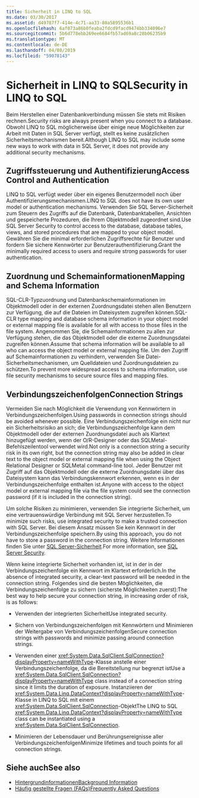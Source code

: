 ```yaml
---
title: Sicherheit in LINQ to SQL
ms.date: 03/30/2017
ms.assetid: d49787f7-414e-4c71-aa33-80a5895536b1
ms.openlocfilehash: 6af073a86b0feaba2fdcd9facd9474bb334096e7
ms.sourcegitcommit: 5b6d778ebb269ee6684fb57ad69a8c28b06235b9
ms.translationtype: MT
ms.contentlocale: de-DE
ms.lasthandoff: 04/08/2019
ms.locfileid: "59078143"
---
```

# <a name="security-in-linq-to-sql"></a><span data-ttu-id="94bda-102">Sicherheit in LINQ to SQL</span><span class="sxs-lookup"><span data-stu-id="94bda-102">Security in LINQ to SQL</span></span>
<span data-ttu-id="94bda-103">Beim Herstellen einer Datenbankverbindung müssen Sie stets mit Risiken rechnen.</span><span class="sxs-lookup"><span data-stu-id="94bda-103">Security risks are always present when you connect to a database.</span></span> <span data-ttu-id="94bda-104">Obwohl LINQ to SQL möglicherweise über einige neue Möglichkeiten zur Arbeit mit Daten in SQL Server verfügt, stellt es keine zusätzlichen Sicherheitsmechanismen bereit.</span><span class="sxs-lookup"><span data-stu-id="94bda-104">Although LINQ to SQL may include some new ways to work with data in SQL Server, it does not provide any additional security mechanisms.</span></span>  
  
## <a name="access-control-and-authentication"></a><span data-ttu-id="94bda-105">Zugriffssteuerung und Authentifizierung</span><span class="sxs-lookup"><span data-stu-id="94bda-105">Access Control and Authentication</span></span>  
 <span data-ttu-id="94bda-106">LINQ to SQL verfügt weder über ein eigenes Benutzermodell noch über Authentifizierungsmechanismen.</span><span class="sxs-lookup"><span data-stu-id="94bda-106">LINQ to SQL does not have its own user model or authentication mechanisms.</span></span> <span data-ttu-id="94bda-107">Verwenden Sie SQL Server-Sicherheit zum Steuern des Zugriffs auf die Datenbank, Datenbanktabellen, Ansichten und gespeicherte Prozeduren, die Ihrem Objektmodell zugeordnet sind.</span><span class="sxs-lookup"><span data-stu-id="94bda-107">Use SQL Server Security to control access to the database, database tables, views, and stored procedures that are mapped to your object model.</span></span> <span data-ttu-id="94bda-108">Gewähren Sie die minimal erforderlichen Zugriffsrechte für Benutzer und fordern Sie sichere Kennwörter zur Benutzerauthentifizierung.</span><span class="sxs-lookup"><span data-stu-id="94bda-108">Grant the minimally required access to users and require strong passwords for user authentication.</span></span>  
  
## <a name="mapping-and-schema-information"></a><span data-ttu-id="94bda-109">Zuordnung und Schemainformationen</span><span class="sxs-lookup"><span data-stu-id="94bda-109">Mapping and Schema Information</span></span>  
 <span data-ttu-id="94bda-110">SQL-CLR-Typzuordnung und Datenbankschemainformationen im Objektmodell oder in der externen Zuordnungsdatei stehen allen Benutzern zur Verfügung, die auf die Dateien im Dateisystem zugreifen können.</span><span class="sxs-lookup"><span data-stu-id="94bda-110">SQL-CLR type mapping and database schema information in your object model or external mapping file is available for all with access to those files in the file system.</span></span> <span data-ttu-id="94bda-111">Angenommen Sie, die Schemainformationen zu allen zur Verfügung stehen, die das Objektmodell oder die externe Zuordnungsdatei zugreifen können.</span><span class="sxs-lookup"><span data-stu-id="94bda-111">Assume that schema information will be available to all who can access the object model or external mapping file.</span></span> <span data-ttu-id="94bda-112">Um den Zugriff auf Schemainformationen zu verhindern, verwenden Sie Datei-Sicherheitsmechanismen, um Quelldateien und Zuordnungsdateien zu schützen.</span><span class="sxs-lookup"><span data-stu-id="94bda-112">To prevent more widespread access to schema information, use file security mechanisms to secure source files and mapping files.</span></span>  
  
## <a name="connection-strings"></a><span data-ttu-id="94bda-113">Verbindungszeichenfolgen</span><span class="sxs-lookup"><span data-stu-id="94bda-113">Connection Strings</span></span>  
 <span data-ttu-id="94bda-114">Vermeiden Sie nach Möglichkeit die Verwendung von Kennwörtern in Verbindungszeichenfolgen.</span><span class="sxs-lookup"><span data-stu-id="94bda-114">Using passwords in connection strings should be avoided whenever possible.</span></span> <span data-ttu-id="94bda-115">Eine Verbindungszeichenfolge ein nicht nur ein Sicherheitsrisiko an sich; die Verbindungszeichenfolge kann dem Objektmodell oder der externen Zuordnungsdatei auch als Klartext hinzugefügt werden, wenn der O/R-Designer oder das SQLMetal-Befehlszeilentool verwendet wird.</span><span class="sxs-lookup"><span data-stu-id="94bda-115">Not only is a connection string a security risk in its own right, but the connection string may also be added in clear text to the object model or external mapping file when using the Object Relational Designer or SQLMetal command-line tool.</span></span> <span data-ttu-id="94bda-116">Jeder Benutzer mit Zugriff auf das Objektmodell oder die externe Zuordnungsdatei über das Dateisystem kann das Verbindungskennwort erkennen, wenn es in der Verbindungszeichenfolge enthalten ist.</span><span class="sxs-lookup"><span data-stu-id="94bda-116">Anyone with access to the object model or external mapping file via the file system could see the connection password (if it is included in the connection string).</span></span>  
  
 <span data-ttu-id="94bda-117">Um solche Risiken zu minimieren, verwenden Sie integrierte Sicherheit, um eine vertrauenswürdige Verbindung mit SQL Server herzustellen.</span><span class="sxs-lookup"><span data-stu-id="94bda-117">To minimize such risks, use integrated security to make a trusted connection with SQL Server.</span></span> <span data-ttu-id="94bda-118">Bei diesem Ansatz müssen Sie kein Kennwort in der Verbindungszeichenfolge speichern.</span><span class="sxs-lookup"><span data-stu-id="94bda-118">By using this approach, you do not have to store a password in the connection string.</span></span> <span data-ttu-id="94bda-119">Weitere Informationen finden Sie unter [SQL Server-Sicherheit](../../../../../../docs/framework/data/adonet/sql/sql-server-security.md).</span><span class="sxs-lookup"><span data-stu-id="94bda-119">For more information, see [SQL Server Security](../../../../../../docs/framework/data/adonet/sql/sql-server-security.md).</span></span>  
  
 <span data-ttu-id="94bda-120">Wenn keine integrierte Sicherheit vorhanden ist, ist in der in der Verbindungszeichenfolge ein Kennwort im Klartext erforderlich.</span><span class="sxs-lookup"><span data-stu-id="94bda-120">In the absence of integrated security, a clear-text password will be needed in the connection string.</span></span> <span data-ttu-id="94bda-121">Folgendes sind die besten Möglichkeiten, die Verbindungszeichenfolge zu sichern (sicherste Möglichkeiten zuerst):</span><span class="sxs-lookup"><span data-stu-id="94bda-121">The best way to help secure your connection string, in increasing order of risk, is as follows:</span></span>  
  
-   <span data-ttu-id="94bda-122">Verwenden der integrierten Sicherheit</span><span class="sxs-lookup"><span data-stu-id="94bda-122">Use integrated security.</span></span>  
  
-   <span data-ttu-id="94bda-123">Sichern von Verbindungszeichenfolgen mit Kennwörtern und Minimieren der Weitergabe von Verbindungszeichenfolgen</span><span class="sxs-lookup"><span data-stu-id="94bda-123">Secure connection strings with passwords and minimize passing around connection strings.</span></span>  
  
-   <span data-ttu-id="94bda-124">Verwenden einer <xref:System.Data.SqlClient.SqlConnection?displayProperty=nameWithType>-Klasse anstelle einer Verbindungszeichenfolge, da die Bereitstellung nur begrenzt ist</span><span class="sxs-lookup"><span data-stu-id="94bda-124">Use a <xref:System.Data.SqlClient.SqlConnection?displayProperty=nameWithType> class instead of a connection string since it limits the duration of exposure.</span></span> <span data-ttu-id="94bda-125">Instanziieren der <xref:System.Data.Linq.DataContext?displayProperty=nameWithType>-Klasse in LINQ to SQL mit einem <xref:System.Data.SqlClient.SqlConnection>-Objekt</span><span class="sxs-lookup"><span data-stu-id="94bda-125">The LINQ to SQL <xref:System.Data.Linq.DataContext?displayProperty=nameWithType> class can be instantiated using a <xref:System.Data.SqlClient.SqlConnection>.</span></span>  
  
-   <span data-ttu-id="94bda-126">Minimieren der Lebensdauer und Berührungsereignisse aller Verbindungszeichenfolgen</span><span class="sxs-lookup"><span data-stu-id="94bda-126">Minimize lifetimes and touch points for all connection strings.</span></span>  
  
## <a name="see-also"></a><span data-ttu-id="94bda-127">Siehe auch</span><span class="sxs-lookup"><span data-stu-id="94bda-127">See also</span></span>

- [<span data-ttu-id="94bda-128">Hintergrundinformationen</span><span class="sxs-lookup"><span data-stu-id="94bda-128">Background Information</span></span>](../../../../../../docs/framework/data/adonet/sql/linq/background-information.md)
- [<span data-ttu-id="94bda-129">Häufig gestellte Fragen (FAQs)</span><span class="sxs-lookup"><span data-stu-id="94bda-129">Frequently Asked Questions</span></span>](../../../../../../docs/framework/data/adonet/sql/linq/frequently-asked-questions.md)
